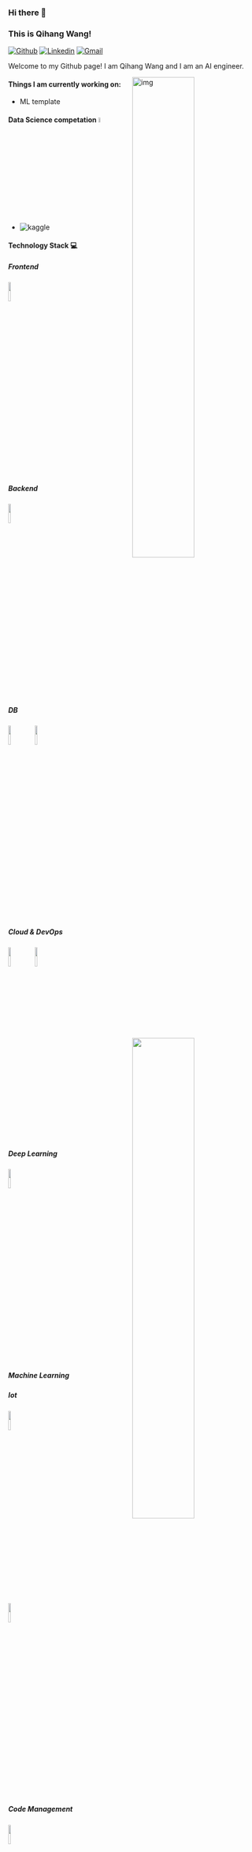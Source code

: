 ### Hi there 👋 
### This is Qihang Wang!

[![Github](https://img.shields.io/badge/-Github-000?style=flat&logo=Github&logoColor=white)](https://github.com/wangqihanginthesky)
[![Linkedin](https://img.shields.io/badge/-LinkedIn-blue?style=flat&logo=Linkedin&logoColor=white)](https://www.linkedin.com/in/qihang-wang/)
[![Gmail](https://img.shields.io/badge/-Gmail-c14438?style=flat&logo=Gmail&logoColor=white)](mailto:wangqihanginthesky@gmail.com)

Welcome to my Github page! I am Qihang Wang and I am an AI engineer.

<img align="right" alt="img" src="https://user-images.githubusercontent.com/48784591/161184177-44726785-2624-4d42-a396-437175e87028.png" width="50%" height="auto" />

#### Things I am currently working on: 
- ML template

#### Data Science competation <img width="5%" src="https://www.vectorlogo.zone/logos/kaggle/kaggle-ar21.svg">
- ![kaggle](https://user-images.githubusercontent.com/48784591/161185091-396bd11a-cb1e-4498-ab03-9b8d624b56b2.png)



<p>
	<img width="50%" align="right" src="https://github-readme-stats.vercel.app/api?username=wangqihanginthesky&show_icons=true&theme=noctis_minimus" />
  <img width="50%" align="right" src="https://github-readme-stats.vercel.app/api/top-langs/?username=wangqihanginthesky&theme=noctis_minimus" />

  
#### Technology Stack 💻
##### Frontend
<code><img width="10%" src="https://www.vectorlogo.zone/logos/reactjs/reactjs-ar21.svg"></code>

##### Backend
<code><img width="10%" src="https://www.vectorlogo.zone/logos/pocoo_flask/pocoo_flask-ar21.svg"></code>

##### DB
<code><img width="10%" src="https://www.vectorlogo.zone/logos/mysql/mysql-ar21.svg"></code>
<code><img width="10%" src="https://www.vectorlogo.zone/logos/mongodb/mongodb-ar21.svg"></code>


##### Cloud & DevOps 
<code><img width="10%" src="https://www.vectorlogo.zone/logos/kubernetes/kubernetes-ar21.svg"></code>
<code><img width="10%" src="https://www.vectorlogo.zone/logos/amazon_aws/amazon_aws-ar21.svg"></code>


##### Deep Learning
<code><img width="10%" src="https://www.vectorlogo.zone/logos/pytorch/pytorch-ar21.svg"></code>

##### Machine Learning

##### Iot
<code><img width="10%" src="https://www.vectorlogo.zone/logos/raspberrypi/raspberrypi-ar21.svg"></code>  
<code><img width="10%" src="https://www.vectorlogo.zone/logos/arduino/arduino-ar21.svg"></code>

##### Code Management
<code><img width="10%" src="https://www.vectorlogo.zone/logos/arduino/arduino-ar21.svg"></code>
